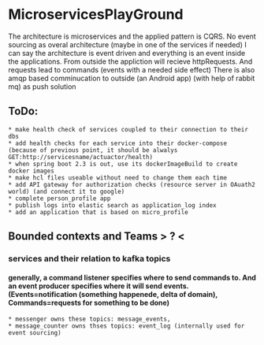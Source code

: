 # MicroservicesPlayGround
The architecture is microservices and the applied pattern is CQRS. No event sourcing as overal architecture (maybe in one of the services if needed) 
I can say the architecture is event driven and everything is an event inside the applications. From outside the appliction will recieve httpRequests. And requests lead to commands (events with a needed side effect)
There is also amqp based comminucation to outside (an Android app) (with help of rabbit mq) as push solution 

## ToDo:
    * make health check of services coupled to their connection to their dbs
    * add health checks for each service into their docker-compose (because of previous point, it should be alwalys GET:http://servicesname/actuactor/health)
    * when spring boot 2.3 is out, use its dockerImageBuild to create docker images 
    * make hcl files useable without need to change them each time
    * add API gateway for authorization checks (resource server in OAuath2 world) (and connect it to google)
    * complete person_profile app 
    * publish logs into elastic search as application_log index
    * add an application that is based on micro_profile 
       
## Bounded contexts and Teams > ? < 
    
### services and their relation to kafka topics
#### generally, a command listener specifies where to send commands to. And an event producer specifies where it will send events. (Events=notification (something happenede, delta of domain), Commands=requests for something to be done)
    * messenger owns these topics: message_events, 
    * message_counter owns thses topics: event_log (internally used for event sourcing)
